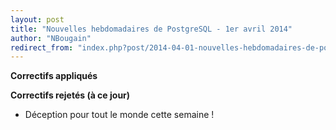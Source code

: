 ```yaml
---
layout: post
title: "Nouvelles hebdomadaires de PostgreSQL - 1er avril 2014"
author: "NBougain"
redirect_from: "index.php?post/2014-04-01-nouvelles-hebdomadaires-de-postgresql-1er-avril-2014 "
---
```




<p><strong>Correctifs appliqu&eacute;s</strong></p>

<p><strong>Correctifs rejet&eacute;s (&agrave; ce jour)</strong></p>

<ul>

<li>D&eacute;ception pour tout le monde cette semaine&nbsp;!</li>

</ul>